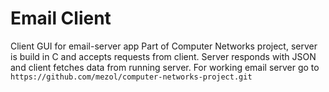 # Email Client
Client GUI for email-server app
Part of Computer Networks project, server is build in C and accepts requests from client. Server responds with JSON and client fetches data from running server. 
For working email server go to `https://github.com/mezol/computer-networks-project.git`
